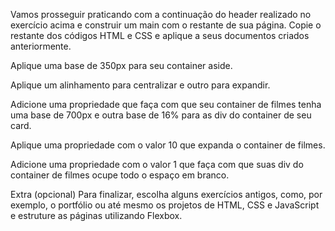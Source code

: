 Vamos prosseguir praticando com a continuação do header realizado no exercício acima e construir um main com o restante de sua página. Copie o restante dos códigos HTML e CSS e aplique a seus documentos criados anteriormente.

Aplique uma base de 350px para seu container aside.

Aplique um alinhamento para centralizar e outro para expandir. 

Adicione uma propriedade que faça com que seu container de filmes tenha uma base de 700px e outra base de 16% para as div do container de seu card.

Aplique uma propriedade com o valor 10 que expanda o container de filmes. 

Adicione uma propriedade com o valor 1 que faça com que suas div do container de filmes ocupe todo o espaço em branco. 

Extra (opcional)
Para finalizar, escolha alguns exercícios antigos, como, por exemplo, o portfólio ou até mesmo os projetos de HTML, CSS e JavaScript e estruture as páginas utilizando Flexbox.
